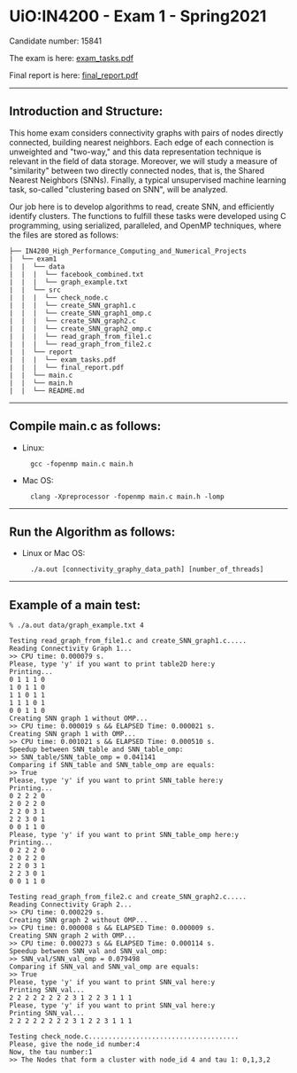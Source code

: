# UiO:IN4200 - Exam 1 - Spring2021

Candidate number: 15841

The exam is here: [exam_tasks.pdf]()

Final report is here: [final_report.pdf]()

____
## Introduction and Structure:

This home exam considers connectivity graphs with pairs of nodes directly connected, building nearest neighbors. Each edge of each connection is unweighted and "two-way," and this data representation technique is relevant in the field of data storage. Moreover, we will study a measure of "similarity" between two directly connected nodes, that is, the Shared Nearest Neighbors (SNNs). Finally, a typical unsupervised machine learning task, so-called "clustering based on SNN", will be analyzed.

Our job here is to develop algorithms to read, create SNN, and efficiently identify clusters. The functions to fulfill these tasks were developed using C programming, using serialized, paralleled, and OpenMP techniques, where the files are stored as follows:

```
├── IN4200_High_Performance_Computing_and_Numerical_Projects
|  └── exam1
|  |  └── data
|  |  |  └── facebook_combined.txt
|  |  |  └── graph_example.txt
|  |  └── src
|  |  |  └── check_node.c
|  |  |  └── create_SNN_graph1.c
|  |  |  └── create_SNN_graph1_omp.c
|  |  |  └── create_SNN_graph2.c
|  |  |  └── create_SNN_graph2_omp.c
|  |  |  └── read_graph_from_file1.c
|  |  |  └── read_graph_from_file2.c
|  |  └── report
|  |  |  └── exam_tasks.pdf
|  |  |  └── final_report.pdf
|  |  └── main.c
|  |  └── main.h
|  |  └── README.md
```
____

## Compile main.c as follows:

- Linux:

        gcc -fopenmp main.c main.h


- Mac OS:
    
        clang -Xpreprocessor -fopenmp main.c main.h -lomp

____

## Run the Algorithm as follows:

- Linux or Mac OS:

        ./a.out [connectivity_graphy_data_path] [number_of_threads]

____

## Example of a main test:

```
% ./a.out data/graph_example.txt 4

Testing read_graph_from_file1.c and create_SNN_graph1.c.....
Reading Connectivity Graph 1...
>> CPU time: 0.000079 s.
Please, type 'y' if you want to print table2D here:y
Printing...
0 1 1 1 0
1 0 1 1 0
1 1 0 1 1
1 1 1 0 1
0 0 1 1 0
Creating SNN graph 1 without OMP...
>> CPU time: 0.000019 s && ELAPSED Time: 0.000021 s.
Creating SNN graph 1 with OMP...
>> CPU time: 0.001021 s && ELAPSED Time: 0.000510 s.
Speedup between SNN_table and SNN_table_omp:
>> SNN_table/SNN_table_omp = 0.041141
Comparing if SNN_table and SNN_table_omp are equals:
>> True
Please, type 'y' if you want to print SNN_table here:y
Printing...
0 2 2 2 0
2 0 2 2 0
2 2 0 3 1
2 2 3 0 1
0 0 1 1 0
Please, type 'y' if you want to print SNN_table_omp here:y
Printing...
0 2 2 2 0
2 0 2 2 0
2 2 0 3 1
2 2 3 0 1
0 0 1 1 0

Testing read_graph_from_file2.c and create_SNN_graph2.c.....
Reading Connectivity Graph 2...
>> CPU time: 0.000229 s.
Creating SNN graph 2 without OMP...
>> CPU time: 0.000008 s && ELAPSED Time: 0.000009 s.
Creating SNN graph 2 with OMP...
>> CPU time: 0.000273 s && ELAPSED Time: 0.000114 s.
Speedup between SNN_val and SNN_val_omp:
>> SNN_val/SNN_val_omp = 0.079498
Comparing if SNN_val and SNN_val_omp are equals:
>> True
Please, type 'y' if you want to print SNN_val here:y
Printing SNN_val...
2 2 2 2 2 2 2 2 3 1 2 2 3 1 1 1
Please, type 'y' if you want to print SNN_val here:y
Printing SNN_val...
2 2 2 2 2 2 2 2 3 1 2 2 3 1 1 1

Testing check_node.c......................................
Please, give the node_id number:4
Now, the tau number:1
>> The Nodes that form a cluster with node_id 4 and tau 1: 0,1,3,2
```
